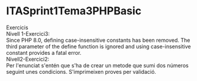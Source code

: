 # ITASprint1Tema3PHPBasic
Exercicis<br>
Nivell 1-Exercici3:<br>
    Since PHP 8.0, defining case-insensitive constants has been removed. The third parameter of the define function is ignored and using case-insensitive constant provides a fatal error.<br>
Nivell2-Exercici2:<br>
    Per l'enunciat s'entén que s'ha de crear un metode que sumi dos números seguint unes condicions. S'imprimeixen proves per validació.<br>
